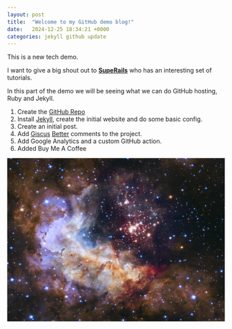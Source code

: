 ```yaml
---
layout: post
title:  "Welcome to my GitHub demo blog!"
date:   2024-12-25 18:34:21 +0000
categories: jekyll github update
---
```

This is a new tech demo.

I want to give a big shout out to **[SupeRails](https://www.youtube.com/@SupeRails)** who has an interesting set of tutorials.

In this part of the demo we will be seeing what we can do GitHub hosting, Ruby and Jekyll.

1. Create the [GitHub Repo](https://github.com/AnthonyWrather/AnthonyWrather.github.io)
2. Install [Jekyll](https://jekyllrb.com/), create the initial website and do some basic config.
3. Create an initial post.
4. Add [Giscus](https://github.com/giscus/giscus) [Better](https://giscus.app/) comments to the project.
5. Add Google Analytics and a custom GitHub action.
6. Added Buy Me A Coffee

![A Galaxy.](/assets/posts/a-galaxy.png)

